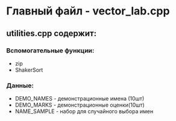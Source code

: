 # Главный файл - vector_lab.cpp

## utilities.cpp содержит:

### Вспомогательные функции:

 - zip 
 - ShakerSort

### Данные:

 - DEMO_NAMES - демонстрационные имена (10шт)
 - DEMO_MARKS - демонстрационные оценки(10шт)
 - NAME_SAMPLE - набор для случайного выбора имен
